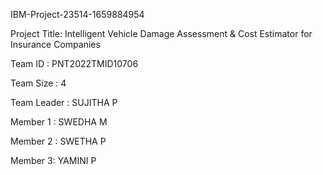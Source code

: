 IBM-Project-23514-1659884954

Project Title: Intelligent Vehicle Damage Assessment & Cost Estimator for Insurance Companies

Team ID : PNT2022TMID10706

Team Size : 4

Team Leader : SUJITHA P

Member 1 : SWEDHA M

Member 2 : SWETHA P

Member 3: YAMINI P

